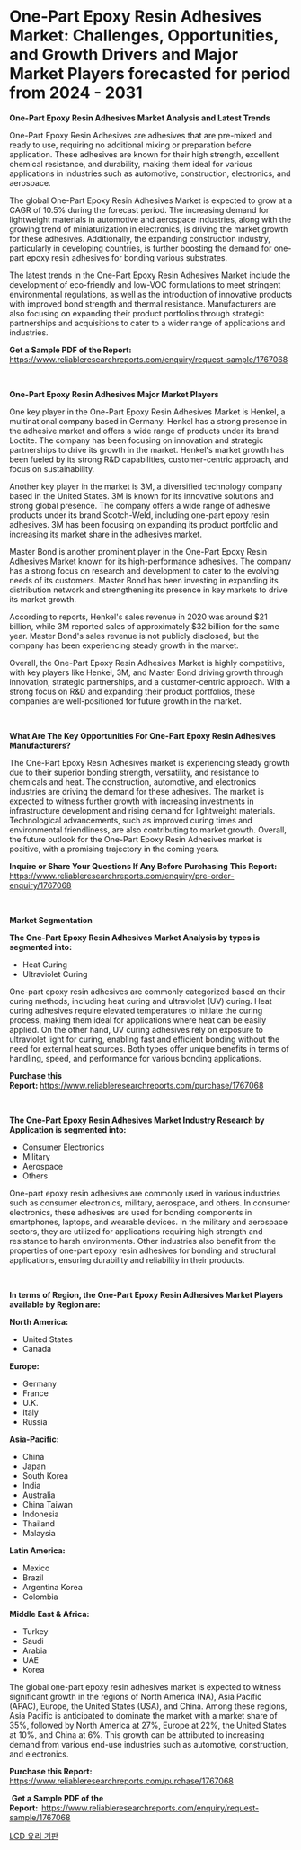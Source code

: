 <p><h1>One-Part Epoxy Resin Adhesives Market: Challenges, Opportunities, and Growth Drivers and Major Market Players forecasted for period from 2024 - 2031</h1></p><p><strong>One-Part Epoxy Resin Adhesives Market Analysis and Latest Trends</strong></p>
<p><p>One-Part Epoxy Resin Adhesives are adhesives that are pre-mixed and ready to use, requiring no additional mixing or preparation before application. These adhesives are known for their high strength, excellent chemical resistance, and durability, making them ideal for various applications in industries such as automotive, construction, electronics, and aerospace.</p><p>The global One-Part Epoxy Resin Adhesives Market is expected to grow at a CAGR of 10.5% during the forecast period. The increasing demand for lightweight materials in automotive and aerospace industries, along with the growing trend of miniaturization in electronics, is driving the market growth for these adhesives. Additionally, the expanding construction industry, particularly in developing countries, is further boosting the demand for one-part epoxy resin adhesives for bonding various substrates.</p><p>The latest trends in the One-Part Epoxy Resin Adhesives Market include the development of eco-friendly and low-VOC formulations to meet stringent environmental regulations, as well as the introduction of innovative products with improved bond strength and thermal resistance. Manufacturers are also focusing on expanding their product portfolios through strategic partnerships and acquisitions to cater to a wider range of applications and industries.</p></p>
<p><strong>Get a Sample PDF of the Report:&nbsp;</strong> <a href="https://www.reliableresearchreports.com/enquiry/request-sample/1767068">https://www.reliableresearchreports.com/enquiry/request-sample/1767068</a></p>
<p>&nbsp;</p>
<p><strong>One-Part Epoxy Resin Adhesives Major Market Players</strong></p>
<p><p>One key player in the One-Part Epoxy Resin Adhesives Market is Henkel, a multinational company based in Germany. Henkel has a strong presence in the adhesive market and offers a wide range of products under its brand Loctite. The company has been focusing on innovation and strategic partnerships to drive its growth in the market. Henkel's market growth has been fueled by its strong R&D capabilities, customer-centric approach, and focus on sustainability.</p><p>Another key player in the market is 3M, a diversified technology company based in the United States. 3M is known for its innovative solutions and strong global presence. The company offers a wide range of adhesive products under its brand Scotch-Weld, including one-part epoxy resin adhesives. 3M has been focusing on expanding its product portfolio and increasing its market share in the adhesives market.</p><p>Master Bond is another prominent player in the One-Part Epoxy Resin Adhesives Market known for its high-performance adhesives. The company has a strong focus on research and development to cater to the evolving needs of its customers. Master Bond has been investing in expanding its distribution network and strengthening its presence in key markets to drive its market growth.</p><p>According to reports, Henkel's sales revenue in 2020 was around $21 billion, while 3M reported sales of approximately $32 billion for the same year. Master Bond's sales revenue is not publicly disclosed, but the company has been experiencing steady growth in the market.</p><p>Overall, the One-Part Epoxy Resin Adhesives Market is highly competitive, with key players like Henkel, 3M, and Master Bond driving growth through innovation, strategic partnerships, and a customer-centric approach. With a strong focus on R&D and expanding their product portfolios, these companies are well-positioned for future growth in the market.</p></p>
<p>&nbsp;</p>
<p><strong>What Are The Key Opportunities For One-Part Epoxy Resin Adhesives Manufacturers?</strong></p>
<p><p>The One-Part Epoxy Resin Adhesives market is experiencing steady growth due to their superior bonding strength, versatility, and resistance to chemicals and heat. The construction, automotive, and electronics industries are driving the demand for these adhesives. The market is expected to witness further growth with increasing investments in infrastructure development and rising demand for lightweight materials. Technological advancements, such as improved curing times and environmental friendliness, are also contributing to market growth. Overall, the future outlook for the One-Part Epoxy Resin Adhesives market is positive, with a promising trajectory in the coming years.</p></p>
<p><strong>Inquire or Share Your Questions If Any Before Purchasing This Report:</strong> <a href="https://www.reliableresearchreports.com/enquiry/pre-order-enquiry/1767068">https://www.reliableresearchreports.com/enquiry/pre-order-enquiry/1767068</a></p>
<p>&nbsp;</p>
<p><strong>Market Segmentation</strong></p>
<p><strong>The One-Part Epoxy Resin Adhesives Market Analysis by types is segmented into:</strong></p>
<p><ul><li>Heat Curing</li><li>Ultraviolet Curing</li></ul></p>
<p><p>One-part epoxy resin adhesives are commonly categorized based on their curing methods, including heat curing and ultraviolet (UV) curing. Heat curing adhesives require elevated temperatures to initiate the curing process, making them ideal for applications where heat can be easily applied. On the other hand, UV curing adhesives rely on exposure to ultraviolet light for curing, enabling fast and efficient bonding without the need for external heat sources. Both types offer unique benefits in terms of handling, speed, and performance for various bonding applications.</p></p>
<p><strong>Purchase this Report:&nbsp;</strong><a href="https://www.reliableresearchreports.com/purchase/1767068">https://www.reliableresearchreports.com/purchase/1767068</a></p>
<p>&nbsp;</p>
<p><strong>The One-Part Epoxy Resin Adhesives Market Industry Research by Application is segmented into:</strong></p>
<p><ul><li>Consumer Electronics</li><li>Military</li><li>Aerospace</li><li>Others</li></ul></p>
<p><p>One-part epoxy resin adhesives are commonly used in various industries such as consumer electronics, military, aerospace, and others. In consumer electronics, these adhesives are used for bonding components in smartphones, laptops, and wearable devices. In the military and aerospace sectors, they are utilized for applications requiring high strength and resistance to harsh environments. Other industries also benefit from the properties of one-part epoxy resin adhesives for bonding and structural applications, ensuring durability and reliability in their products.</p></p>
<p>&nbsp;</p>
<p><strong>In terms of Region, the One-Part Epoxy Resin Adhesives Market Players available by Region are:</strong></p>
<p>
    <p> <strong> North America: </strong>
        <ul>
            <li>United States</li>
            <li>Canada</li>
        </ul>
        </p> 
    <p> <strong> Europe: </strong>
        <ul>
            <li>Germany</li>
            <li>France</li>
            <li>U.K.</li>
            <li>Italy</li>
            <li>Russia</li>
        </ul>
        </p> 
    <p> <strong> Asia-Pacific: </strong>
        <ul>
            <li>China</li>
            <li>Japan</li>
            <li>South Korea</li>
            <li>India</li>
            <li>Australia</li>
            <li>China Taiwan</li>
            <li>Indonesia</li>
            <li>Thailand</li>
            <li>Malaysia</li>
        </ul>
        </p> 
    <p> <strong> Latin America: </strong>
        <ul>
            <li>Mexico</li>
            <li>Brazil</li>
            <li>Argentina Korea</li>
            <li>Colombia</li>
        </ul>
        </p> 
    <p> <strong> Middle East & Africa: </strong>
        <ul>
            <li>Turkey</li>
            <li>Saudi</li>
            <li>Arabia</li>
            <li>UAE</li>
            <li>Korea</li>
        </ul>
    </p>
    </p>
<p><p>The global one-part epoxy resin adhesives market is expected to witness significant growth in the regions of North America (NA), Asia Pacific (APAC), Europe, the United States (USA), and China. Among these regions, Asia Pacific is anticipated to dominate the market with a market share of 35%, followed by North America at 27%, Europe at 22%, the United States at 10%, and China at 6%. This growth can be attributed to increasing demand from various end-use industries such as automotive, construction, and electronics.</p></p>
<p><strong>Purchase this Report: </strong><a href="https://www.reliableresearchreports.com/purchase/1767068">https://www.reliableresearchreports.com/purchase/1767068</a></p>
<p>&nbsp;<strong>Get a Sample PDF of the Report:&nbsp;&nbsp;</strong><a href="https://www.reliableresearchreports.com/enquiry/request-sample/1767068">https://www.reliableresearchreports.com/enquiry/request-sample/1767068</a></p>
<p><strong></strong></p>
<p><p><a href="https://github.com/oajzkywllm460/Market-Research-Report-List-1/blob/main/9165901430.md">LCD 유리 기판</a></p></p>